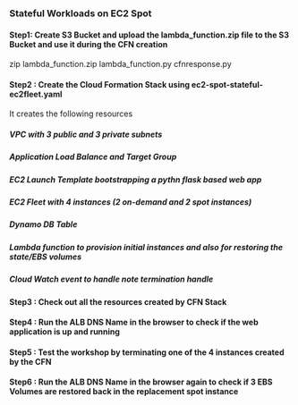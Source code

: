 ### Stateful Workloads on EC2 Spot

#### Step1:  Create S3 Bucket and upload the lambda_function.zip file to the S3 Bucket and use it during the CFN creation
zip lambda_function.zip lambda_function.py cfnresponse.py

#### Step2 :  Create the Cloud Formation Stack using ec2-spot-stateful-ec2fleet.yaml
 It creates the following resources
 ##### VPC with 3 public and 3 private subnets
 ##### Application Load Balance and Target Group
 ##### EC2 Launch Template bootstrapping a pythn flask based web app
 ##### EC2 Fleet with 4 instances (2 on-demand and 2 spot instances)
 ##### Dynamo DB Table
 ##### Lambda function to provision initial instances and also for restoring the state/EBS volumes
 ##### Cloud Watch event to handle note termination handle
 
#### Step3 :  Check out all the resources created by CFN Stack

#### Step4 :  Run the ALB DNS Name in the browser to check if the web application is up and running

#### Step5 :  Test the workshop by terminating one of the 4 instances created by the CFN

#### Step6 :  Run the ALB DNS Name in the browser again to check if 3 EBS Volumes are restored back in the replacement spot instance
